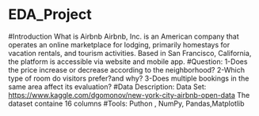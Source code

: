 # EDA_Project
#Introduction
What is Airbnb
Airbnb, Inc. is an American company that operates an online marketplace for lodging, primarily homestays for vacation rentals, and tourism activities. Based in San Francisco, California, the platform is accessible via website and mobile app.
#Question:
1-Does the price increase or decrease according to the neighborhood?
2-Which type of room do visitors prefer?and why?
3-Does multiple bookings in the same area affect its evaluation?
#Data Description:
Data Set: https://www.kaggle.com/dgomonov/new-york-city-airbnb-open-data
 The dataset containe 16 columns
 #Tools:
 Puthon , NumPy, Pandas,Matplotlib
 


